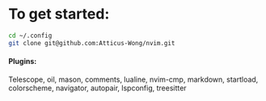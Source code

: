 # To get started:
```zsh
cd ~/.config
git clone git@github.com:Atticus-Wong/nvim.git
```
#### Plugins:
Telescope, oil, mason, comments, lualine, nvim-cmp, markdown, startload, colorscheme, navigator, autopair, lspconfig, treesitter
